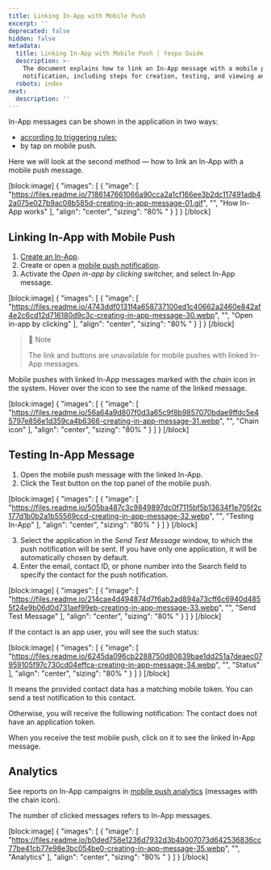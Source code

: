 ```yaml
---
title: Linking In-App with Mobile Push
excerpt: ''
deprecated: false
hidden: false
metadata:
  title: Linking In-App with Mobile Push | Yespo Guide
  description: >-
    The document explains how to link an In-App message with a mobile push
    notification, including steps for creation, testing, and viewing analytics
  robots: index
next:
  description: ''
---
```

In-App messages can be shown in the application in two ways:

- [according to triggering rules](https://docs.yespo.io/docs/in-app-publishing-and-triggering-rules);
- by tap on mobile push.

Here we will look at the second method — how to link an In-App with a mobile push message.

[block:image]
{
  "images": [
    {
      "image": [
        "https://files.readme.io/7186147661066a90cca2a1cf166ee3b2dc117491adb42a075e027b9ac08b585d-creating-in-app-message-01.gif",
        "",
        "How In-App works"
      ],
      "align": "center",
      "sizing": "80% "
    }
  ]
}
[/block]


## Linking In-App with Mobile Push

1. [Create an In-App](https://docs.yespo.io/docs/creating-in-app-message).
2. Create or open a [mobile push notification](https://docs.yespo.io/docs/how-to-create-mobile-push-notifications).
3. Activate the _Open in-app by clicking_ switcher, and select In-App message.

[block:image]
{
  "images": [
    {
      "image": [
        "https://files.readme.io/4743ddf0131f4a658737100ed1c40662a2460e842af4e2c6cd12d716180d9c3c-creating-in-app-message-30.webp",
        "",
        "Open in-app by clicking"
      ],
      "align": "center",
      "sizing": "80% "
    }
  ]
}
[/block]


> 📘 Note
> 
> The link and buttons are unavailable for mobile pushes with linked In-App messages.

Mobile pushes with linked In-App messages marked with the _chain_ icon in the system. Hover over the icon to see the name of the linked message.

[block:image]
{
  "images": [
    {
      "image": [
        "https://files.readme.io/56a64a9d807f0d3a65c9f8b9857070bdae9ffdc5e45797e856e1d359ca4b6366-creating-in-app-message-31.webp",
        "",
        "Chain icon"
      ],
      "align": "center",
      "sizing": "80% "
    }
  ]
}
[/block]


## Testing In-App Message

1. Open the mobile push message with the linked In-App.
2. Click the Test button on the top panel of the mobile push.

[block:image]
{
  "images": [
    {
      "image": [
        "https://files.readme.io/505ba487c3c9849897dc0f7115bf5b13634f1e705f2c177d1b0b2a1b55569ccd-creating-in-app-message-32.webp",
        "",
        "Testing In-App"
      ],
      "align": "center",
      "sizing": "80% "
    }
  ]
}
[/block]


3. Select the application in the _Send Test Message_ window, to which the push notification will be sent. If you have only one application, it will be automatically chosen by default.
4. Enter the email, contact ID, or phone number into the Search field to specify the contact for the push notification.

[block:image]
{
  "images": [
    {
      "image": [
        "https://files.readme.io/214cae4d494874d7f6ab2ad894a73cff6c6940d4855f24e9b06d0d731aef99eb-creating-in-app-message-33.webp",
        "",
        "Send Test Message"
      ],
      "align": "center",
      "sizing": "80% "
    }
  ]
}
[/block]


If the contact is an app user, you will see the such status:

[block:image]
{
  "images": [
    {
      "image": [
        "https://files.readme.io/6245da096cb2288750d80839bae1dd251a7deaec07959105f97c730cd04effca-creating-in-app-message-34.webp",
        "",
        "Status"
      ],
      "align": "center",
      "sizing": "80% "
    }
  ]
}
[/block]


It means the provided contact data has a matching mobile token. You can send a test notification to this contact. 

Otherwise, you will receive the following notification: The contact does not have an application token.

When you receive the test mobile push, click on it to see the linked In-App message.

## Analytics

See reports on In-App campaigns in [mobile push analytics](https://docs.yespo.io/docs/mobile-push-campaign-report) (messages with the chain icon).

The number of clicked messages refers to In-App messages.

[block:image]
{
  "images": [
    {
      "image": [
        "https://files.readme.io/b0ded758e1236d7932d3b4b007073d642536836cc77be41cb77e98e3bc054be0-creating-in-app-message-35.webp",
        "",
        "Analytics"
      ],
      "align": "center",
      "sizing": "80% "
    }
  ]
}
[/block]